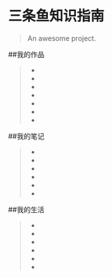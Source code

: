 # 三条鱼知识指南

> An awesome project.

##我的作品 
> *
> *
> *
> *
> *
> *
> *

##我的笔记
> *
> *
> *
> *
> *
> *

##我的生活
> *
> *
> *
> *
> *
> *













